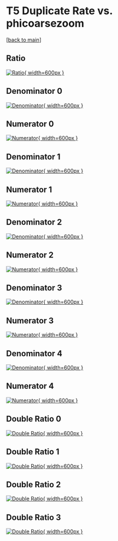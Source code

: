 # T5 Duplicate Rate vs. phicoarsezoom

[[back to main](./)]



## Ratio

[![Ratio](../mtv/var/T5_duplrate_phicoarsezoom.png){ width=600px }](../mtv/var/T5_duplrate_phicoarsezoom.pdf)

## Denominator 0

[![Denominator](../mtv/den/T5_duplrate_phicoarsezoom_den0.png){ width=600px }](../mtv/den/T5_duplrate_phicoarsezoom_den0.pdf)

## Numerator 0

[![Numerator](../mtv/num/T5_duplrate_phicoarsezoom_num0.png){ width=600px }](../mtv/num/T5_duplrate_phicoarsezoom_num0.pdf)

## Denominator 1

[![Denominator](../mtv/den/T5_duplrate_phicoarsezoom_den1.png){ width=600px }](../mtv/den/T5_duplrate_phicoarsezoom_den1.pdf)

## Numerator 1

[![Numerator](../mtv/num/T5_duplrate_phicoarsezoom_num1.png){ width=600px }](../mtv/num/T5_duplrate_phicoarsezoom_num1.pdf)

## Denominator 2

[![Denominator](../mtv/den/T5_duplrate_phicoarsezoom_den2.png){ width=600px }](../mtv/den/T5_duplrate_phicoarsezoom_den2.pdf)

## Numerator 2

[![Numerator](../mtv/num/T5_duplrate_phicoarsezoom_num2.png){ width=600px }](../mtv/num/T5_duplrate_phicoarsezoom_num2.pdf)

## Denominator 3

[![Denominator](../mtv/den/T5_duplrate_phicoarsezoom_den3.png){ width=600px }](../mtv/den/T5_duplrate_phicoarsezoom_den3.pdf)

## Numerator 3

[![Numerator](../mtv/num/T5_duplrate_phicoarsezoom_num3.png){ width=600px }](../mtv/num/T5_duplrate_phicoarsezoom_num3.pdf)

## Denominator 4

[![Denominator](../mtv/den/T5_duplrate_phicoarsezoom_den4.png){ width=600px }](../mtv/den/T5_duplrate_phicoarsezoom_den4.pdf)

## Numerator 4

[![Numerator](../mtv/num/T5_duplrate_phicoarsezoom_num4.png){ width=600px }](../mtv/num/T5_duplrate_phicoarsezoom_num4.pdf)

## Double Ratio 0

[![Double Ratio](../mtv/ratio/T5_duplrate_phicoarsezoom_ratio0.png){ width=600px }](../mtv/ratio/T5_duplrate_phicoarsezoom_ratio0.pdf)

## Double Ratio 1

[![Double Ratio](../mtv/ratio/T5_duplrate_phicoarsezoom_ratio1.png){ width=600px }](../mtv/ratio/T5_duplrate_phicoarsezoom_ratio1.pdf)

## Double Ratio 2

[![Double Ratio](../mtv/ratio/T5_duplrate_phicoarsezoom_ratio2.png){ width=600px }](../mtv/ratio/T5_duplrate_phicoarsezoom_ratio2.pdf)

## Double Ratio 3

[![Double Ratio](../mtv/ratio/T5_duplrate_phicoarsezoom_ratio3.png){ width=600px }](../mtv/ratio/T5_duplrate_phicoarsezoom_ratio3.pdf)

